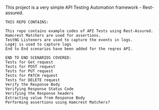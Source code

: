 This project is a very simple API Testing Automation framework - Rest-assured. 

    THIS REPO CONTAINS:

    This repo contains example codes of API Tests using Rest-Assured.
    Hamcrest Matchers are used for assertions.
    TestNG Listeners are used to capture the events in logs.
    Log4j is used to capture logs
    End to End scenarios have been added for the reqres API.
    
    END TO END SCENARIOS COVERED:
    Tests for Get request
    Tests for POST request
    Tests for PUT request
    Tests for PATCH request
    Tests for DELETE request
    Verify the Response Body
    Verifying Response Status Code
    Verifying the Response headers
    Extracting value from Response Body
    Performing assertions using Hamcrest Matchers?

